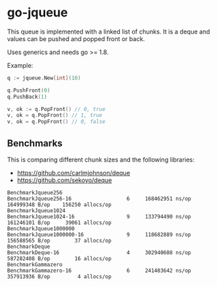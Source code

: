 # go-jqueue

This queue is implemented with a linked list of chunks. It is a deque and values can be pushed and popped front or back.

Uses generics and needs go >= 1.8.

Example:

```go
q := jqueue.New[int](10)

q.PushFront(0)
q.PushBack(1)

v, ok := q.PopFront() // 0, true
v, ok = q.PopFront() // 1, true
v, ok = q.PopFront() // 0, false
```

## Benchmarks

This is comparing different chunk sizes and the following libraries:

* https://github.com/carlmjohnson/deque
* https://github.com/sekoyo/deque

```
BenchmarkJqueue256
BenchmarkJqueue256-16        	       6	 168462951 ns/op	164999348 B/op	  156250 allocs/op
BenchmarkJqueue1024
BenchmarkJqueue1024-16       	       9	 133794490 ns/op	161246101 B/op	   39061 allocs/op
BenchmarkJqueue1000000
BenchmarkJqueue1000000-16    	       9	 118682889 ns/op	156588565 B/op	      37 allocs/op
BenchmarkDeque
BenchmarkDeque-16            	       4	 302940608 ns/op	587282408 B/op	      16 allocs/op
BenchmarkGammazero
BenchmarkGammazero-16        	       6	 241483642 ns/op	357913936 B/op	       4 allocs/op
```